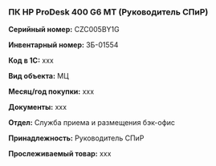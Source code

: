 ### ПК HP ProDesk 400 G6 MT (Руководитель СПиР)  </br>

**Серийный номер:** CZC005BY1G </br>

**Инвентарный номер:** ЗБ-01554 </br>

**Код в 1С:** xxx </br> 

**Вид объекта:** МЦ

**Месяц/год покупки:** xxx </br>

**Документы:** xxx </br>

**Отдел:** Служба приема и размещения бэк-офис  </br>

**Принадлежность:** Руководитель СПиР </br>

**Прослеживаемый товар:** xxx
